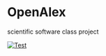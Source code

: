 # OpenAlex
scientific software class project

[![Test](https://github.com/cjs0617/OpenAlex/actions/workflows/my-workflow.yaml/badge.svg)](https://github.com/cjs0617/OpenAlex/actions/workflows/my-workflow.yaml)